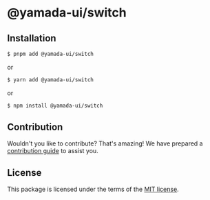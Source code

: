# @yamada-ui/switch

## Installation

```sh
$ pnpm add @yamada-ui/switch
```

or

```sh
$ yarn add @yamada-ui/switch
```

or

```sh
$ npm install @yamada-ui/switch
```

## Contribution

Wouldn't you like to contribute? That's amazing! We have prepared a [contribution guide](https://github.com/hirotomoyamada/yamada-ui/blob/main/CONTRIBUTING.md) to assist you.

## License

This package is licensed under the terms of the
[MIT license](https://github.com/hirotomoyamada/yamada-ui/blob/main/LICENSE).
